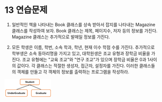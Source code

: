 13 연습문제
===

1. 일반적인 책을 나타내는 Book 클래스를 상속 받아서 잡지를 나타내는 Magazine 클래스를 작성하여 보자. Book 클래스는 제목, 페이지수, 저자 등의 정보를 가진다. Magazine 클래스는 추가적으로 발매일 정보를 가진다.

2. 모든 학생은 이름, 학번, 소속 학과, 학년, 현재 이수 학점 수를 가진다. 추가적으로 학부생은 소속 동아리명을 가지고 있고, 대학원생은 조교 유형과 장학금 비율을 가진다. 조교 유형에는 "교육 조교"와 "연구 조교"가 있으며 장학금 비율은 0과 1사이의 값이다. 각 클래스는 적절한 생성자, 접근자, 설정자를 가진다. 이러한 클래스들의 객체를 만들고 각 객체의 정보를 출력하는 프로그램을 작성하라.

<img src="연습문제%20img/13%202.png" width="30%">